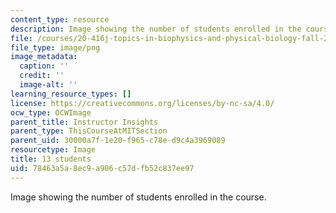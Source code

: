 ```yaml
---
content_type: resource
description: Image showing the number of students enrolled in the course.
file: /courses/20-416j-topics-in-biophysics-and-physical-biology-fall-2014/78463a5a8ec9a906c57dfb52c837ee97_13.png
file_type: image/png
image_metadata:
  caption: ''
  credit: ''
  image-alt: ''
learning_resource_types: []
license: https://creativecommons.org/licenses/by-nc-sa/4.0/
ocw_type: OCWImage
parent_title: Instructor Insights
parent_type: ThisCourseAtMITSection
parent_uid: 30000a7f-1e20-f965-c78e-d9c4a3969089
resourcetype: Image
title: 13 students
uid: 78463a5a-8ec9-a906-c57d-fb52c837ee97
---
```

Image showing the number of students enrolled in the course.